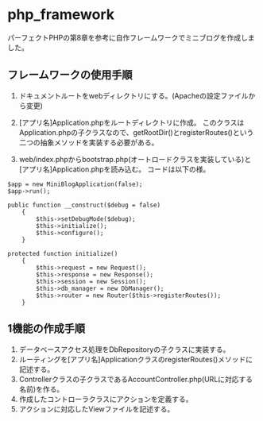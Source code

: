 # php_framework
パーフェクトPHPの第8章を参考に自作フレームワークでミニブログを作成しました。


## フレームワークの使用手順

1. ドキュメントルートをwebディレクトリにする。(Apacheの設定ファイルから変更)

2. [アプリ名]Application.phpをルートディレクトリに作成。
このクラスはApplication.phpの子クラスなので、getRootDir()とregisterRoutes()という二つの抽象メソッドを実装する必要がある。

3. web/index.phpからbootstrap.php(オートロードクラスを実装している)と[アプリ名]Application.phpを読み込む。
   コードは以下の様。

```
$app = new MiniBlogApplication(false);
$app->run();

public function __construct($debug = false)
    {
        $this->setDebugMode($debug);
        $this->initialize();
        $this->configure();
    }

protected function initialize()
    {
        $this->request = new Request();
        $this->response = new Response();
        $this->session = new Session();
        $this->db_manager = new DbManager();
        $this->router = new Router($this->registerRoutes());
    }
```

## 1機能の作成手順

1. データベースアクセス処理をDbRepositoryの子クラスに実装する。
2. ルーティングを[アプリ名]ApplicationクラスのregisterRoutes()メソッドに記述する。
3. Controllerクラスの子クラスであるAccountController.php(URLに対応する名前)を作る。
4. 作成したコントローラクラスにアクションを定義する。
5. アクションに対応したViewファイルを記述する。